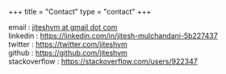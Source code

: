 +++
title = "Contact"
type = "contact"
+++

email : <a href="mailto:jiteshvm@gmail.com"> jiteshvm at gmail dot com </a><br>
linkedin : <a href="https://linkedin.com/in/jitesh-mulchandani-5b227437"> https://linkedin.com/in/jitesh-mulchandani-5b227437 </a><br>
twitter : <a href="https://twitter.com/jiteshvm">https://twitter.com/jiteshvm</a><br>
github : <a href="https://github.com/jiteshvm">https://github.com/jiteshvm</a><br>
stackoverflow : <a href="https://stackoverflow.com/users/922347">https://stackoverflow.com/users/922347</a><br>



